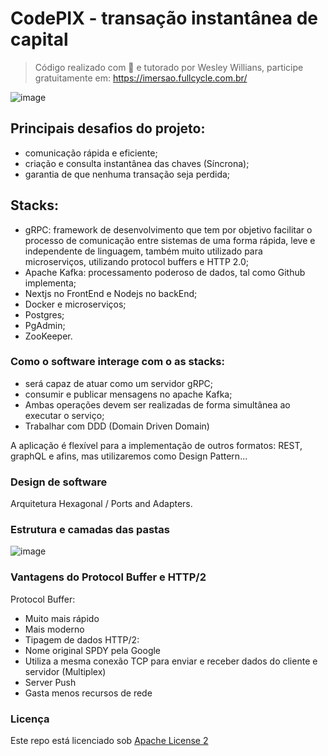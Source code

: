 # CodePIX - transação instantânea de capital

> Código realizado com 💖 e tutorado por Wesley Willians, participe gratuitamente em: https://imersao.fullcycle.com.br/

![image](https://user-images.githubusercontent.com/65865529/106500126-37e17700-64a0-11eb-866b-b80fa1223d9c.png)

## Principais desafios do projeto:

- comunicação rápida e eficiente;
- criação e consulta instantânea das chaves (Síncrona);
- garantia de que nenhuma transação seja perdida;

## Stacks:

- gRPC: framework de desenvolvimento que tem por objetivo facilitar o processo de comunicação entre sistemas de uma forma rápida, leve e independente de linguagem, também muito utilizado para microserviços, utilizando protocol buffers e HTTP 2.0;
- Apache Kafka: processamento poderoso de dados, tal como Github implementa;
- Nextjs no FrontEnd e Nodejs no backEnd;
- Docker e microserviços;
- Postgres;
- PgAdmin;
- ZooKeeper.

### Como o software interage com o as stacks:

- será capaz de atuar como um servidor gRPC;
- consumir e publicar mensagens no apache Kafka;
- Ambas operações devem ser realizadas de forma simultânea ao executar o serviço;
- Trabalhar com DDD (Domain Driven Domain)

A aplicação é flexível para a implementação de outros formatos: REST, graphQL e afins, mas utilizaremos como Design Pattern...

### Design de software

Arquitetura Hexagonal / Ports and Adapters.

### Estrutura e camadas das pastas

![image](https://user-images.githubusercontent.com/65865529/106503595-a0caee00-64a4-11eb-9b76-217ce3b8c385.png)

### Vantagens do Protocol Buffer e HTTP/2

Protocol Buffer:

- Muito mais rápido
- Mais moderno
- Tipagem de dados
  HTTP/2:
- Nome original SPDY pela Google
- Utiliza a mesma conexão TCP para enviar e receber dados do cliente e servidor (Multiplex)
- Server Push
- Gasta menos recursos de rede

### Licença

Este repo está licenciado sob [Apache License 2](LICENSE)
